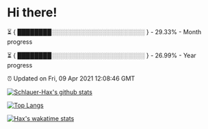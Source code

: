 # Hi there!

⏳ { ████████░░░░░░░░░░░░░░░░░░░░░░ } - 29.33% - Month progress

⏳ { ████████░░░░░░░░░░░░░░░░░░░░░░ } - 26.99% - Year progress

⏰ Updated on Fri, 09 Apr 2021 12:08:46 GMT


[![Schlauer-Hax's github stats](https://github-readme-stats.vercel.app/api?username=Schlauer-Hax&show_icons=true&theme=dark&count_private=true)](https://github.com/Schlauer-Hax)


[![Top Langs](https://github-readme-stats.vercel.app/api/top-langs/?username=Schlauer-Hax&layout=compact&theme=dark)](https://github.com/Schlauer-Hax?tab=repositories)


[![Hax's wakatime stats](https://github-readme-stats.vercel.app/api/wakatime?username=Hax&theme=dark)](https://wakatime.com/@Hax)

